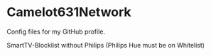 # Camelot631Network
Config files for my GitHub profile.

SmartTV-Blocklist without Philips (Philips Hue must be on Whitelist)
